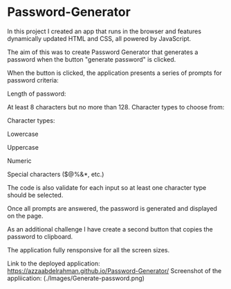 # Password-Generator

In this project I created an app that runs in the browser and features dynamically updated HTML and CSS, all powered by JavaScript.

The aim of this was to create Password Generator that generates a password when the button "generate password" is clicked.

When the button is clicked, the application presents a series of prompts for password criteria:

Length of password:

At least 8 characters but no more than 128.
Character types to choose from:

Character types:

Lowercase

Uppercase

Numeric

Special characters ($@%&*, etc.)

The code is also validate for each input so at least one character type should be selected.

Once all prompts are answered, the password is generated and displayed on the page.

As an additional challenge I have create a second button that copies the password to clipboard.

The application fully rensponsive for all the screen sizes.



Link to the deployed application: https://azzaabdelrahman.github.io/Password-Generator/ 
Screenshot of the appliication: (./Images/Generate-password.png)


